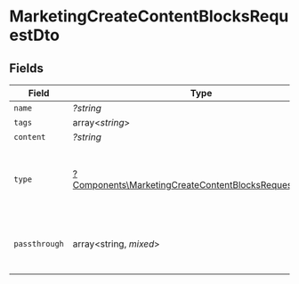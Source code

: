 # MarketingCreateContentBlocksRequestDto


## Fields

| Field                                                                                                                           | Type                                                                                                                            | Required                                                                                                                        | Description                                                                                                                     | Example                                                                                                                         |
| ------------------------------------------------------------------------------------------------------------------------------- | ------------------------------------------------------------------------------------------------------------------------------- | ------------------------------------------------------------------------------------------------------------------------------- | ------------------------------------------------------------------------------------------------------------------------------- | ------------------------------------------------------------------------------------------------------------------------------- |
| `name`                                                                                                                          | *?string*                                                                                                                       | :heavy_minus_sign:                                                                                                              | N/A                                                                                                                             |                                                                                                                                 |
| `tags`                                                                                                                          | array<*string*>                                                                                                                 | :heavy_minus_sign:                                                                                                              | N/A                                                                                                                             |                                                                                                                                 |
| `content`                                                                                                                       | *?string*                                                                                                                       | :heavy_minus_sign:                                                                                                              | N/A                                                                                                                             |                                                                                                                                 |
| `type`                                                                                                                          | [?Components\MarketingCreateContentBlocksRequestDtoType](../../Models/Components/MarketingCreateContentBlocksRequestDtoType.md) | :heavy_minus_sign:                                                                                                              | Stackone enum identifying the type of content block.                                                                            |                                                                                                                                 |
| `passthrough`                                                                                                                   | array<string, *mixed*>                                                                                                          | :heavy_minus_sign:                                                                                                              | Value to pass through to the provider                                                                                           | {<br/>"other_known_names": "John Doe"<br/>}                                                                                     |